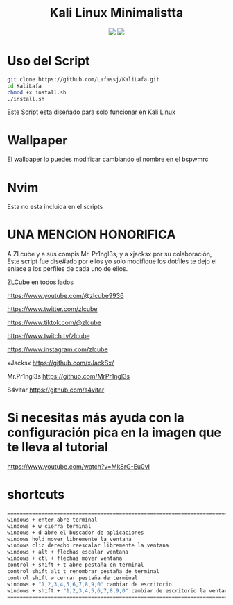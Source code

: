 <h1 align="center">Kali Linux Minimalistta</h1>

<p align="center">
<img src="https://github.com/Lafassj/KaliLafa/assets/131805585/e0645b42-57de-49a4-ae9b-1972797f0615">
<img src="https://github.com/Lafassj/KaliLafa/assets/131805585/68451a12-9533-4466-b141-cff9994627f3">
</p>

# Uso del Script 

```bash
git clone https://github.com/Lafassj/KaliLafa.git
cd KaliLafa
chmod +x install.sh
./install.sh
```
Este Script esta diseñado para solo funcionar en Kali Linux

# Wallpaper

El wallpaper lo puedes modificar cambiando el nombre en el bspwmrc

# Nvim

Esta no esta incluida en el scripts


# UNA MENCION HONORIFICA 
A ZLcube y a sus compis Mr. Pr1ngl3s, y a xjacksx por su colaboración, Este script fue dise#ado por ellos yo solo modifique los dotfiles te dejo el enlace a los perfiles de cada uno de ellos.

ZLCube en todos lados

https://www.youtube.com/@zlcube9936

https://www.twitter.com/zlcube

https://www.tiktok.com/@zlcube

https://www.twitch.tv/zlcube

https://www.instagram.com/zlcube


xJacksx https://github.com/xJackSx/

Mr.Pr1ngl3s https://github.com/MrPr1ngl3s

S4vitar https://github.com/s4vitar


# Si necesitas más ayuda con la configuración pica en la imagen que te lleva al tutorial

https://www.youtube.com/watch?v=Mk8rG-Eu0vI

# shortcuts
```bash
===========================================================================================================
windows + enter abre terminal 
windows + w cierra terminal
windows + d abre el buscador de aplicaciones
windows hold mover libremente la ventana
windows clic derecho reescalar libremente la ventana
windows + alt + flechas escalar ventana
windows + ctl + flechas mover ventana
control + shift + t abre pestaña en terminal
control shift alt t renombrar pestaña de terminal
control shift w cerrar pestaña de terminal
windows + "1,2,3,4,5,6,7,8,9,0" cambiar de escritorio
windows + shift + "1,2,3,4,5,6,7,8,9,0" cambiar de escritorio la ventana actual al escritorio seleccionado
============================================================================================================
```




